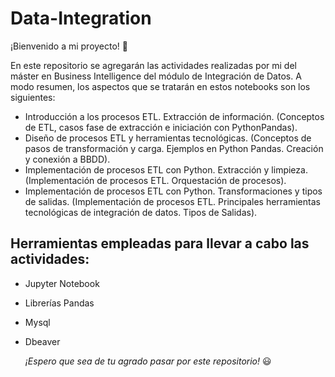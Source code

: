 # Data-Integration

¡Bienvenido a mi proyecto! 🙂

En este repositorio se agregarán las actividades realizadas por mi del máster en Business Intelligence del módulo de Integración de Datos. A modo resumen, los aspectos que se tratarán en estos notebooks son los siguientes:

* Introducción a los procesos ETL. Extracción de información. (Conceptos de ETL, casos fase de extracción e iniciación con PythonPandas).
* Diseño de procesos ETL y herramientas tecnológicas. (Conceptos de pasos de transformación y carga. Ejemplos en Python Pandas. Creación y conexión a BBDD).
* Implementación de procesos ETL con Python. Extracción y limpieza. (Implementación de procesos ETL. Orquestación de procesos).
* Implementación de procesos ETL con Python. Transformaciones y tipos de salidas. (Implementación de procesos ETL. Principales herramientas tecnológicas de integración de datos. Tipos de Salidas).

## Herramientas empleadas para llevar a cabo las actividades:
* Jupyter Notebook
* Librerías Pandas
* Mysql
* Dbeaver

  *¡Espero que sea de tu agrado pasar por este repositorio!* 😃
